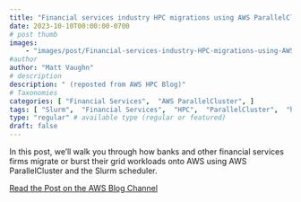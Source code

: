 ```yaml
---
title: "Financial services industry HPC migrations using AWS ParallelCluster with Slurm"
date: 2023-10-10T00:00:00-0700
# post thumb
images:
    - "images/post/Financial-services-industry-HPC-migrations-using-AWS-ParallelCluster-with-Slurm-1120x630.png"
#author
author: "Matt Vaughn"
# description
description: " (reposted from AWS HPC Blog)"
# Taxonomies
categories: [ "Financial Services",  "AWS ParallelCluster", ]
tags: [ "Slurm",  "Financial Services",  "HPC",  "ParallelCluster",  "hpcblog", ]
type: "regular" # available type (regular or featured)
draft: false
---
```


In this post, we’ll walk you through how banks and other financial services firms migrate or burst their grid workloads onto AWS using AWS ParallelCluster and the Slurm scheduler.

<a href="https://aws.amazon.com/blogs/hpc/financial-services-industry-hpc-migrations-using-aws-parallelcluster-with-slurm/" class="btn btn-primary btn-lg active" role="button" aria-pressed="true" style="margin-top: 8px;">Read the Post on the AWS Blog Channel</a>